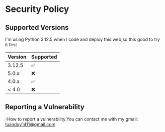 # Security Policy

## Supported Versions

I'm using Python 3.12.5 when I code and deploy this web,so this good to try it first

| Version | Supported          |
| ------- | ------------------ |
| 3.12.5   | :white_check_mark: |
| 5.0.x   | :x:                |
| 4.0.x   | :white_check_mark: |
| < 4.0   | :x:                |

## Reporting a Vulnerability

-How to report a vulnerability.You can contact me with my gmail: tuanduy1411@gmail.com 


